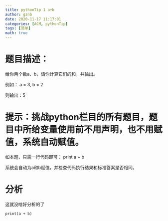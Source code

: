 ```yaml
---
title: pythonTip 1 a+b
author: gznb
date: 2020-11-17 11:17:01
categories: [ACM, pythonTip]
tags: [简单]
math: true
---
```


# 题目描述：
给你两个数a、b，请你计算它们的和，并输出。

例如： a = 3, b = 2

则输出：5

# 提示：挑战python栏目的所有题目，题目中所给变量使用前不用声明，也不用赋值，系统自动赋值。

如本题，只需一行代码即可： print a + b

系统会自动为a和b赋值，并检查代码执行结果和标准答案是否相同。

# 分析
这就没啥好分析的了

```python3
print(a + b)
```
